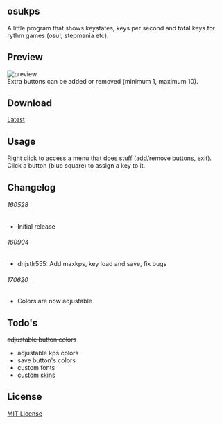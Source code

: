 ## osukps
A little program that shows keystates, keys per second and total keys for rythm games (osu!, stepmania etc).

## Preview
![preview](/preview.gif?raw=true)  
Extra buttons can be added or removed (minimum 1, maximum 10).

## Download
[Latest](/osukps/bin/osukps.exe?raw=true)

## Usage
Right click to access a menu that does stuff (add/remove buttons, exit).  
Click a button (blue square) to assign a key to it.

## Changelog
###### 160528
* Initial release
###### 160904
* dnjstlr555: Add maxkps, key load and save, fix bugs
###### 170620
* Colors are now adjustable

## Todo's
~~adjustable button colors~~
* adjustable kps colors
* save button's colors
* custom fonts
* custom skins

## License
[MIT License](/LICENSE)
